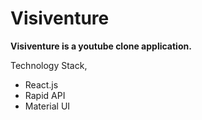 # Visiventure

**Visiventure is a youtube clone application.**

Technology Stack,
- React.js
- Rapid API
- Material UI